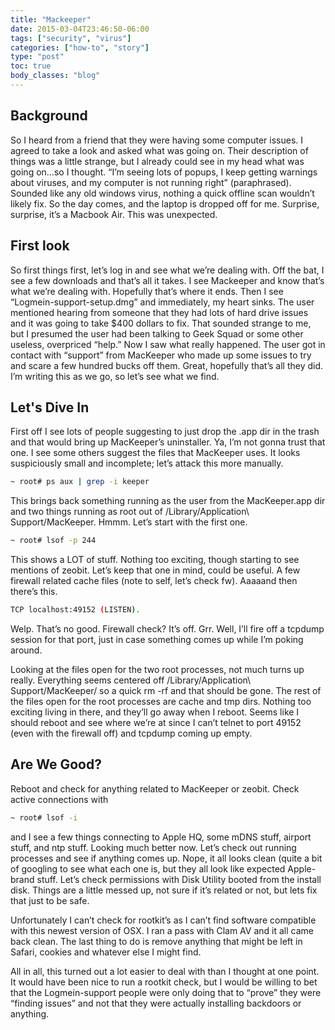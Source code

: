 ```yaml
---
title: "Mackeeper"
date: 2015-03-04T23:46:50-06:00
tags: ["security", "virus"]
categories: ["how-to", "story"]
type: "post"
toc: true
body_classes: "blog"
---
```


## Background
So I heard from a friend that they were having some computer issues. I agreed to take a look and asked what was going on. Their description of things was a little strange, but I already could see in my head what was going on…so I thought. “I’m seeing lots of popups, I keep getting warnings about viruses, and my computer is not running right” (paraphrased). Sounded like any old windows virus, nothing a quick offline scan wouldn’t likely fix. So the day comes, and the laptop is dropped off for me. Surprise, surprise, it’s a Macbook Air. This was unexpected.

## First look
So first things first, let’s log in and see what we’re dealing with. Off the bat, I see a few downloads and that’s all it takes. I see Mackeeper and know that’s what we’re dealing with. Hopefully that’s where it ends. Then I see “Logmein-support-setup.dmg” and immediately, my heart sinks. The user mentioned hearing from someone that they had lots of hard drive issues and it was going to take $400 dollars to fix. That sounded strange to me, but I presumed the user had been talking to Geek Squad or some other useless, overpriced “help.” Now I saw what really happened. The user got in contact with “support” from MacKeeper who made up some issues to try and scare a few hundred bucks off them. Great, hopefully that’s all they did. I’m writing this as we go, so let’s see what we find.

## Let's Dive In
First off I see lots of people suggesting to just drop the .app dir in the trash and that would bring up MacKeeper’s uninstaller. Ya, I’m not gonna trust that one. I see some others suggest the files that MacKeeper uses. It looks suspiciously small and incomplete; let’s attack this more manually.

```bash
~ root# ps aux | grep -i keeper
```

This brings back something running as the user from the MacKeeper.app dir and two things running as root out of /Library/Application\ Support/MacKeeper. Hmmm. Let’s start with the first one.

```bash
~ root# lsof -p 244
```

This shows a LOT of stuff. Nothing too exciting, though starting to see mentions of zeobit. Let’s keep that one in mind, could be useful. A few firewall related cache files (note to self, let’s check fw). Aaaaand then there’s this.

```bash
TCP localhost:49152 (LISTEN).
```

Welp. That’s no good. Firewall check? It’s off. Grr. Well, I’ll fire off a tcpdump session for that port, just in case something comes up while I’m poking around.

Looking at the files open for the two root processes, not much turns up really. Everything seems centered off /Library/Application\ Support/MacKeeper/ so a quick rm -rf and that should be gone. The rest of the files open for the root processes are cache and tmp dirs. Nothing too exciting living in there, and they’ll go away when I reboot. Seems like I should reboot and see where we’re at since I can’t telnet to port 49152 (even with the firewall off) and tcpdump coming up empty.

## Are We Good?
Reboot and check for anything related to MacKeeper or zeobit. Check active connections with

```bash
~ root# lsof -i
```

and I see a few things connecting to Apple HQ, some mDNS stuff, airport stuff, and ntp stuff. Looking much better now. Let’s check out running processes and see if anything comes up. Nope, it all looks clean (quite a bit of googling to see what each one is, but they all look like expected Apple-brand stuff. Let’s check permissions with Disk Utility booted from the install disk. Things are a little messed up, not sure if it’s related or not, but lets fix that just to be safe.

Unfortunately I can’t check for rootkit’s as I can’t find software compatible with this newest version of OSX. I ran a pass with Clam AV and it all came back clean. The last thing to do is remove anything that might be left in Safari, cookies and whatever else I might find.

All in all, this turned out a lot easier to deal with than I thought at one point. It would have been nice to run a rootkit check, but I would be willing to bet that the Logmein-support people were only doing that to “prove” they were “finding issues” and not that they were actually installing backdoors or anything.
